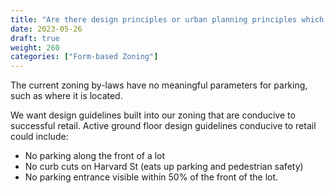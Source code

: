 ```yaml
---
title: "Are there design principles or urban planning principles which would help specify how parking was or wasn't integrated into the form based zoning by-laws?"
date: 2023-05-26
draft: true
weight: 260
categories: ["Form-based Zoning"]
---
```

The current zoning by-laws have no meaningful parameters for parking, such as where it is located.

We want design guidelines built into our zoning that are conducive to successful retail. Active ground floor design guidelines conducive to retail could include:

- No parking along the front of a lot
- No curb cuts on Harvard St (eats up parking and pedestrian safety)
- No parking entrance visible within 50% of the front of the lot.